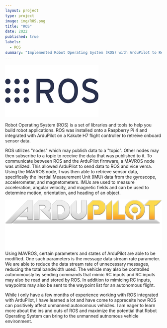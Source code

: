 ```yaml
---
layout: project
type: project
image: img/ROS.png
title: "ROS"
date: 2022
published: true
labels:
  - ROS
summary: "Implemented Robot Operating System (ROS) with ArduPilot to Retrieve Sensor Data"
---
```

<img class="img-fluid" src="../img/ROS.png">

Robot Operating System (ROS) is a set of libraries and tools to help you build robot applications. ROS was installed onto a Raspberry Pi 4 and integrated with ArduPilot on a Kakute H7 flight controller to retreive onboard sensor data. 

ROS utilizes "nodes" which may publish data to a "topic". Other nodes may then subscribe to a topic to receive the data that was published to it. To communicate between ROS and the ArduPilot firmware, a MAVROS node was utilized. This allowed ArduPilot to send data to ROS and vice versa. Using the MAVROS node, I was then able to retrieve sensor data, specifically the Inertial Measurement Unit (IMU) data from the gyroscope, accelerometer, and magnetometers. IMUs are used to measure acceleration, angular velocity, and magnetic fields and can be used to determine motion, orientation, and heading of an object.  

<img class="img-fluid" src="../img/ardupilot.png">Using MAVROS, certain parameters and states of ArduPilot are able to be modified. One such parameters is the message data stream rate parameter. We are able to reduce the data stream rate of unnecessary messages, reducing the total bandwidth used. The vehicle may also be controlled autonomously by sending commands that mimic RC inputs and RC inputs may also be read and stored by ROS. In addition to mimicing RC inputs, waypoints may also be sent to the waypoint list for an autonomous flight. 

While i only have a few months of experience working with ROS integrated with ArduPilot, I have learned a lot and have come to appreceite how ROS can positively affect unmanned autonomous vehicles. I am eager to learn more about the ins and outs of ROS and maximize the potential that Robot Operating System can bring to the unmanned autnomous vehicle environment.
